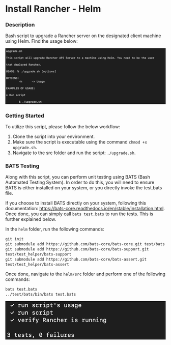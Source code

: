 # Install Rancher - Helm

### Description
Bash script to upgrade a Rancher server on the designated client machine using Helm. Find the usage below:

![Usage](https://github.com/markusewalker/Rancher-Goodies/blob/main/upgrade/helm/usage.jpg)

### Getting Started
To utilize this script, please follow the below workflow:

1. Clone the script into your environment.
2. Make sure the script is executable using the command `chmod +x upgrade.sh`.
3. Navigate to the src folder and run the script: `./upgrade.sh`.

### BATS Testing
Along with this script, you can perform unit testing using BATS (Bash Automated Testing System). In order to do this, you will need to ensure BATS is either installed on your system, or you directly invoke the test.bats file.

If you choose to install BATS directly on your system, following this documentation: https://bats-core.readthedocs.io/en/stable/installation.html. Once done, you can simply call `bats test.bats` to run the tests. This is further explained below.

In the `helm` folder, run the following commands:

```
git init
git submodule add https://github.com/bats-core/bats-core.git test/bats
git submodule add https://github.com/bats-core/bats-support.git test/test_helper/bats-support
git submodule add https://github.com/bats-core/bats-assert.git test/test_helper/bats-assert
```

Once done, navigate to the `helm/src` folder and perform one of the following commands:

```
bats test.bats
../test/bats/bin/bats test.bats
```

![BATS Testing Result](https://github.com/markusewalker/Rancher-Goodies/blob/main/upgrade/helm/bats.jpg)